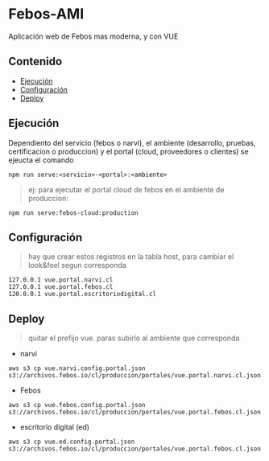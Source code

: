 # Febos-AMI
Aplicación web de Febos mas moderna, y con VUE

## Contenido
- [Ejecución](#ejecución)
- [Configuración](#configuración)
- [Deploy](#deploy)

## Ejecución

Dependiento del servicio (febos o narvi), el ambiente (desarrollo, pruebas, certificacion o produccion) y el portal (cloud, proveedores o clientes) se ejeucta el comando
```
npm run serve:<servicio>-<portal>:<ambiente>
```

> ej: para ejecutar el portal cloud de febos en el ambiente de produccion:
```
npm run serve:febos-cloud:production
```

## Configuración

> hay que crear estos registros en la tabla host, para cambiar el look&feel segun corresponda

```
127.0.0.1 vue.portal.narvi.cl
127.0.0.1 vue.portal.febos.cl
120.0.0.1 vue.portal.escritoriodigital.cl
```

## Deploy

> quitar el prefijo vue. paras subirlo al ambiente que corresponda

+ narvi
```
aws s3 cp vue.narvi.config.portal.json s3://archivos.febos.io/cl/produccion/portales/vue.portal.narvi.cl.json
```

+ Febos
```
aws s3 cp vue.febos.config.portal.json s3://archivos.febos.io/cl/produccion/portales/vue.portal.febos.cl.json
```

+ escritorio digital (ed)
```
aws s3 cp vue.ed.config.portal.json s3://archivos.febos.io/cl/produccion/portales/vue.portal.febos.cl.json
```
